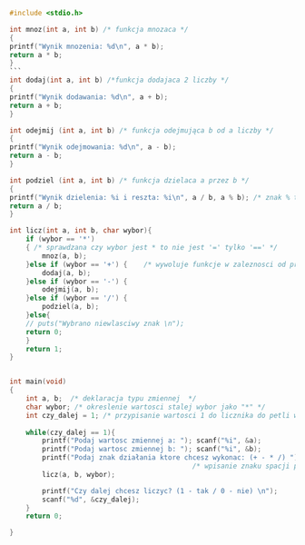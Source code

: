 ````c
#include <stdio.h> 

int mnoz(int a, int b) /* funkcja mnozaca */
{
printf("Wynik mnozenia: %d\n", a * b);
return a * b;
}
```
int dodaj(int a, int b) /*funkcja dodajaca 2 liczby */
{
printf("Wynik dodawania: %d\n", a + b);
return a + b;
}

int odejmij (int a, int b) /* funkcja odejmująca b od a liczby */
{
printf("Wynik odejmowania: %d\n", a - b);
return a - b;
}

int podziel (int a, int b) /* funkcja dzielaca a przez b */
{
printf("Wynik dzielenia: %i i reszta: %i\n", a / b, a % b); /* znak % to reszta z dzielenia a przez b */
return a / b;
}

int licz(int a, int b, char wybor){
	if (wybor == '*')
	{ /* sprawdzana czy wybor jest * to nie jest '=' tylko '==' */
		mnoz(a, b);
	}else if (wybor == '+') {    /* wywoluje funkcje w zaleznosci od przyjetego z konsoli znaku */
		dodaj(a, b);
	}else if (wybor == '-') {
		odejmij(a, b);
	}else if (wybor == '/') {
		podziel(a, b);
	}else{
	// puts("Wybrano niewlasciwy znak \n");
	return 0;
	}
	return 1;
}


int main(void)
{
	int a, b;  /* deklaracja typu zmiennej  */	
	char wybor; /* okreslenie wartosci stalej wybor jako "*" */	
	int czy_dalej = 1; /* przypisanie wartosci 1 do licznika do petli while */
	
	while(czy_dalej == 1){
		printf("Podaj wartosc zmiennej a: "); scanf("%i", &a); 
		printf("Podaj wartosc zmiennej b: "); scanf("%i", &b); 
		printf("Podaj znak działania ktore chcesz wykonac: (+ - * /) "); scanf(" %c", &wybor); /* czytaj z konsoli i zapisz pod wybor */
										     /* wpisanie znaku spacji przed %c zlikwidowalo blad */
		licz(a, b, wybor);

		printf("Czy dalej chcesz liczyc? (1 - tak / 0 - nie) \n");
		scanf("%d", &czy_dalej);
	}
	return 0;

}
